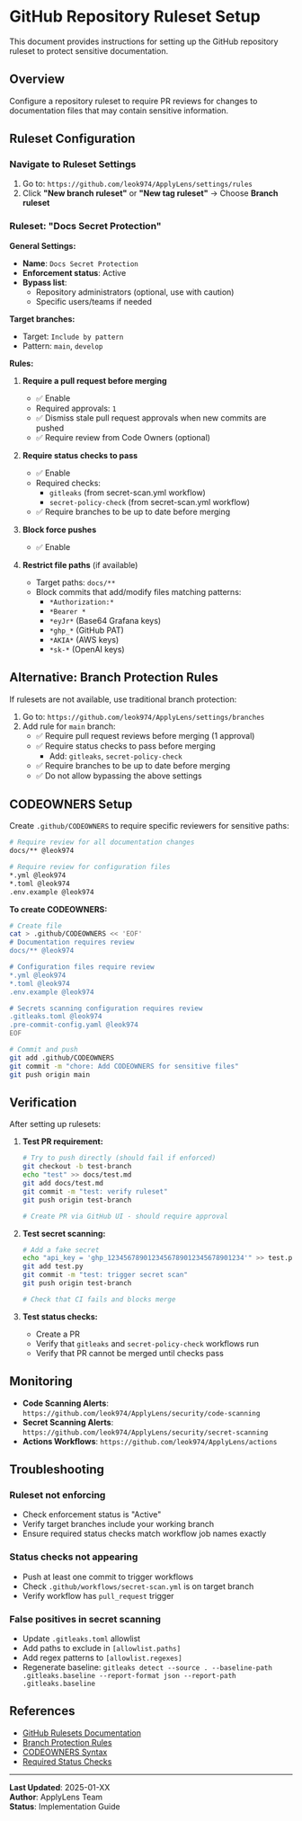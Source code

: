 # GitHub Repository Ruleset Setup

This document provides instructions for setting up the GitHub repository ruleset to protect sensitive documentation.

## Overview

Configure a repository ruleset to require PR reviews for changes to documentation files that may contain sensitive information.

## Ruleset Configuration

### Navigate to Ruleset Settings

1. Go to: `https://github.com/leok974/ApplyLens/settings/rules`
2. Click **"New branch ruleset"** or **"New tag ruleset"** → Choose **Branch ruleset**

### Ruleset: "Docs Secret Protection"

**General Settings:**
- **Name**: `Docs Secret Protection`
- **Enforcement status**: Active
- **Bypass list**: 
  - Repository administrators (optional, use with caution)
  - Specific users/teams if needed

**Target branches:**
- Target: `Include by pattern`
- Pattern: `main`, `develop`

**Rules:**

1. **Require a pull request before merging**
   - ✅ Enable
   - Required approvals: `1`
   - ✅ Dismiss stale pull request approvals when new commits are pushed
   - ✅ Require review from Code Owners (optional)

2. **Require status checks to pass**
   - ✅ Enable
   - Required checks:
     - `gitleaks` (from secret-scan.yml workflow)
     - `secret-policy-check` (from secret-scan.yml workflow)
   - ✅ Require branches to be up to date before merging

3. **Block force pushes**
   - ✅ Enable

4. **Restrict file paths** (if available)
   - Target paths: `docs/**`
   - Block commits that add/modify files matching patterns:
     - `*Authorization:*`
     - `*Bearer *`
     - `*eyJr*` (Base64 Grafana keys)
     - `*ghp_*` (GitHub PAT)
     - `*AKIA*` (AWS keys)
     - `*sk-*` (OpenAI keys)

## Alternative: Branch Protection Rules

If rulesets are not available, use traditional branch protection:

1. Go to: `https://github.com/leok974/ApplyLens/settings/branches`
2. Add rule for `main` branch:
   - ✅ Require pull request reviews before merging (1 approval)
   - ✅ Require status checks to pass before merging
     - Add: `gitleaks`, `secret-policy-check`
   - ✅ Require branches to be up to date before merging
   - ✅ Do not allow bypassing the above settings

## CODEOWNERS Setup

Create `.github/CODEOWNERS` to require specific reviewers for sensitive paths:

```bash
# Require review for all documentation changes
docs/** @leok974

# Require review for configuration files
*.yml @leok974
*.toml @leok974
.env.example @leok974
```

**To create CODEOWNERS:**

```bash
# Create file
cat > .github/CODEOWNERS << 'EOF'
# Documentation requires review
docs/** @leok974

# Configuration files require review
*.yml @leok974
*.toml @leok974
.env.example @leok974

# Secrets scanning configuration requires review
.gitleaks.toml @leok974
.pre-commit-config.yaml @leok974
EOF

# Commit and push
git add .github/CODEOWNERS
git commit -m "chore: Add CODEOWNERS for sensitive files"
git push origin main
```

## Verification

After setting up rulesets:

1. **Test PR requirement:**
   ```bash
   # Try to push directly (should fail if enforced)
   git checkout -b test-branch
   echo "test" >> docs/test.md
   git add docs/test.md
   git commit -m "test: verify ruleset"
   git push origin test-branch
   
   # Create PR via GitHub UI - should require approval
   ```

2. **Test secret scanning:**
   ```bash
   # Add a fake secret
   echo "api_key = 'ghp_1234567890123456789012345678901234'" >> test.py
   git add test.py
   git commit -m "test: trigger secret scan"
   git push origin test-branch
   
   # Check that CI fails and blocks merge
   ```

3. **Test status checks:**
   - Create a PR
   - Verify that `gitleaks` and `secret-policy-check` workflows run
   - Verify that PR cannot be merged until checks pass

## Monitoring

- **Code Scanning Alerts**: `https://github.com/leok974/ApplyLens/security/code-scanning`
- **Secret Scanning Alerts**: `https://github.com/leok974/ApplyLens/security/secret-scanning`
- **Actions Workflows**: `https://github.com/leok974/ApplyLens/actions`

## Troubleshooting

### Ruleset not enforcing

- Check enforcement status is "Active"
- Verify target branches include your working branch
- Ensure required status checks match workflow job names exactly

### Status checks not appearing

- Push at least one commit to trigger workflows
- Check `.github/workflows/secret-scan.yml` is on target branch
- Verify workflow has `pull_request` trigger

### False positives in secret scanning

- Update `.gitleaks.toml` allowlist
- Add paths to exclude in `[allowlist.paths]`
- Add regex patterns to `[allowlist.regexes]`
- Regenerate baseline: `gitleaks detect --source . --baseline-path .gitleaks.baseline --report-format json --report-path .gitleaks.baseline`

## References

- [GitHub Rulesets Documentation](https://docs.github.com/en/repositories/configuring-branches-and-merges-in-your-repository/managing-rulesets/about-rulesets)
- [Branch Protection Rules](https://docs.github.com/en/repositories/configuring-branches-and-merges-in-your-repository/managing-protected-branches/about-protected-branches)
- [CODEOWNERS Syntax](https://docs.github.com/en/repositories/managing-your-repositorys-settings-and-features/customizing-your-repository/about-code-owners)
- [Required Status Checks](https://docs.github.com/en/repositories/configuring-branches-and-merges-in-your-repository/managing-protected-branches/about-protected-branches#require-status-checks-before-merging)

---

**Last Updated**: 2025-01-XX  
**Author**: ApplyLens Team  
**Status**: Implementation Guide
